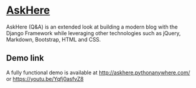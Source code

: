 <h1><a href="http://askhere.pythonanywhere.com/">AskHere</a></h1>

AskHere (Q&A) is an extended look at building a modern blog with the Django Framework while leveraging other technologies such as jQuery, Markdown, Bootstrap, HTML and CSS.

## Demo link
A fully functional demo is available at http://askhere.pythonanywhere.com/  or  https://youtu.be/Yqfj0asfvZ8
